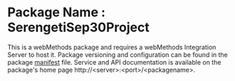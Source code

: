 # Package Name : SerengetiSep30Project
This is a webMethods package and requires a webMethods Integration Server to host it. Package versioning and configuration can be found in the package [manifest](./SerengetiSep30Project/manifest.v3) file. Service and API documentation is available on the package's home page http://&lt;server&gt;:&lt;port&gt;/&lt;packagename>.